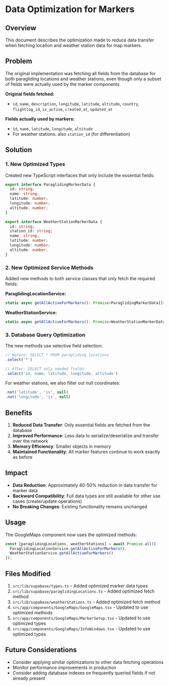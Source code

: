 # Data Optimization for Markers

## Overview

This document describes the optimization made to reduce data transfer when fetching location and weather station data for map markers.

## Problem

The original implementation was fetching all fields from the database for both paragliding locations and weather stations, even though only a subset of fields were actually used by the marker components.

**Original fields fetched:**
- `id`, `name`, `description`, `longitude`, `latitude`, `altitude`, `country`, `flightlog_id`, `is_active`, `created_at`, `updated_at`

**Fields actually used by markers:**
- `id`, `name`, `latitude`, `longitude`, `altitude`
- For weather stations: also `station_id` (for differentiation)

## Solution

### 1. New Optimized Types

Created new TypeScript interfaces that only include the essential fields:

```typescript
export interface ParaglidingMarkerData {
  id: string;
  name: string;
  latitude: number;
  longitude: number;
  altitude: number;
}

export interface WeatherStationMarkerData {
  id: string;
  station_id: string;
  name: string;
  latitude: number;
  longitude: number;
  altitude: number;
}
```

### 2. New Optimized Service Methods

Added new methods to both service classes that only fetch the required fields:

**ParaglidingLocationService:**
```typescript
static async getAllActiveForMarkers(): Promise<ParaglidingMarkerData[]>
```

**WeatherStationService:**
```typescript
static async getAllActiveForMarkers(): Promise<WeatherStationMarkerData[]>
```

### 3. Database Query Optimization

The new methods use selective field selection:

```typescript
// Before: SELECT * FROM paragliding_locations
.select('*')

// After: SELECT only needed fields
.select('id, name, latitude, longitude, altitude')
```

For weather stations, we also filter out null coordinates:
```typescript
.not('latitude', 'is', null)
.not('longitude', 'is', null)
```

## Benefits

1. **Reduced Data Transfer**: Only essential fields are fetched from the database
2. **Improved Performance**: Less data to serialize/deserialize and transfer over the network
3. **Memory Efficiency**: Smaller objects in memory
4. **Maintained Functionality**: All marker features continue to work exactly as before

## Impact

- **Data Reduction**: Approximately 40-50% reduction in data transfer for marker data
- **Backward Compatibility**: Full data types are still available for other use cases (create/update operations)
- **No Breaking Changes**: Existing functionality remains unchanged

## Usage

The GoogleMaps component now uses the optimized methods:

```typescript
const [paraglidingLocations, weatherStations] = await Promise.all([
  ParaglidingLocationService.getAllActiveForMarkers(),
  WeatherStationService.getAllActiveForMarkers()
]);
```

## Files Modified

1. `src/lib/supabase/types.ts` - Added optimized marker data types
2. `src/lib/supabase/paraglidingLocations.ts` - Added optimized fetch method
3. `src/lib/supabase/weatherStations.ts` - Added optimized fetch method
4. `src/app/components/GoogleMaps/GoogleMaps.tsx` - Updated to use optimized methods
5. `src/app/components/GoogleMaps/MarkerSetup.tsx` - Updated to use optimized types
6. `src/app/components/GoogleMaps/InfoWindows.tsx` - Updated to use optimized types

## Future Considerations

- Consider applying similar optimizations to other data fetching operations
- Monitor performance improvements in production
- Consider adding database indexes on frequently queried fields if not already present
